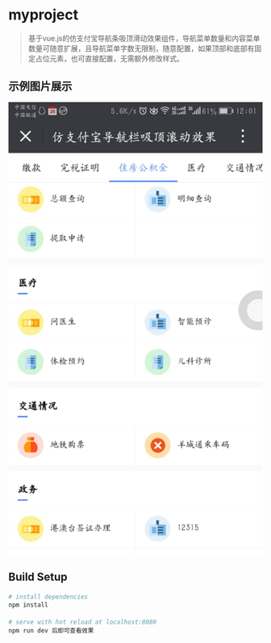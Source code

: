 # myproject

> 基于vue.js的仿支付宝导航条吸顶滑动效果组件，导航菜单数量和内容菜单数量可随意扩展，且导航菜单字数无限制，随意配置，如果顶部和底部有固定占位元素，也可直接配置，无需额外修改样式。

## 示例图片展示
![Image text](https://raw.githubusercontent.com/lisswn/static/master/102613849841079134.jpg)

## Build Setup

``` bash
# install dependencies
npm install

# serve with hot reload at localhost:8080
npm run dev 后即可查看效果

```

